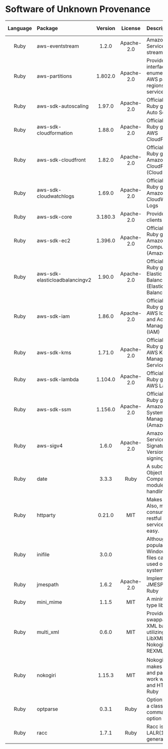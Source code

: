 # Software of Unknown Provenance

| **Language** | **Package** | **Version** | **License** | **Description** | **Website** | **Last Verified** | **Risk Level** | **Requirements** | **Verification Reasoning** |
| :---: | :--- | :---: | :---: | :--- | :--- | :---: | :---: | :--- | :--- |
| Ruby | aws-eventstream | 1.2.0 | Apache-2.0 | Amazon Web Services event stream library | <https://github.com/aws/aws-sdk-ruby> | 2023-06-12 | Low | Dependency | Dependency |
| Ruby | aws-partitions | 1.802.0 | Apache-2.0 | Provides interfaces to enumerate AWS partitions, regions, and services. | <https://github.com/aws/aws-sdk-ruby> | 2023-06-12 | Low | Dependency | Dependency |
| Ruby | aws-sdk-autoscaling | 1.97.0 | Apache-2.0 | Official AWS Ruby gem for Auto Scaling | <https://github.com/aws/aws-sdk-ruby> | 2023-06-12 | Low | Access AWS services | Official AWS Ruby SDK |
| Ruby | aws-sdk-cloudformation | 1.88.0 | Apache-2.0 | Official AWS Ruby gem for AWS CloudFormation | <https://github.com/aws/aws-sdk-ruby> | 2023-06-12 | Low | Access AWS services | Official AWS Ruby SDK |
| Ruby | aws-sdk-cloudfront | 1.82.0 | Apache-2.0 | Official AWS Ruby gem for Amazon CloudFront (CloudFront) | <https://github.com/aws/aws-sdk-ruby> | 2023-06-12 | Low | Access AWS services | Official AWS Ruby SDK |
| Ruby | aws-sdk-cloudwatchlogs | 1.69.0 | Apache-2.0 | Official AWS Ruby gem for Amazon CloudWatch Logs | <https://github.com/aws/aws-sdk-ruby> | 2023-06-12 | Low | Access AWS services | Official AWS Ruby SDK |
| Ruby | aws-sdk-core | 3.180.3 | Apache-2.0 | Provides API clients for AWS | <https://github.com/aws/aws-sdk-ruby> | 2023-06-12 | Low | Access AWS services | Official AWS Ruby SDK |
| Ruby | aws-sdk-ec2 | 1.396.0 | Apache-2.0 | Official AWS Ruby gem for Amazon Elastic Compute Cloud (Amazon EC2) | <https://github.com/aws/aws-sdk-ruby> | 2023-06-12 | Low | Access AWS services | Official AWS Ruby SDK |
| Ruby | aws-sdk-elasticloadbalancingv2 | 1.90.0 | Apache-2.0 | Official AWS Ruby gem for Elastic Load Balancing (Elastic Load Balancing v2) | <https://github.com/aws/aws-sdk-ruby> | 2023-06-12 | Low | Access AWS services | Official AWS Ruby SDK |
| Ruby | aws-sdk-iam | 1.86.0 | Apache-2.0 | Official AWS Ruby gem for AWS Identity and Access Management (IAM) | <https://github.com/aws/aws-sdk-ruby> | 2023-06-12 | Low | Access AWS services | Official AWS Ruby SDK |
| Ruby | aws-sdk-kms | 1.71.0 | Apache-2.0 | Official AWS Ruby gem for AWS Key Management Service (KMS) | <https://github.com/aws/aws-sdk-ruby> | 2023-06-12 | Low | Access AWS services | Official AWS Ruby SDK |
| Ruby | aws-sdk-lambda | 1.104.0 | Apache-2.0 | Official AWS Ruby gem for AWS Lambda | <https://github.com/aws/aws-sdk-ruby> | 2023-06-12 | Low | Access AWS services | Official AWS Ruby SDK |
| Ruby | aws-sdk-ssm | 1.156.0 | Apache-2.0 | Official AWS Ruby gem for Amazon Simple Systems Manager (SSM) (Amazon SSM) | <https://github.com/aws/aws-sdk-ruby> | 2023-06-12 | Low | Access AWS services | Official AWS Ruby SDK |
| Ruby | aws-sigv4 | 1.6.0 | Apache-2.0 | Amazon Web Services Signature Version 4 signing library | <https://github.com/aws/aws-sdk-ruby> | 2023-06-12 | Low | Dependency | Dependency |
| Ruby | date | 3.3.3 | Ruby | A subclass of Object includes Comparable module for handling dates. | <https://github.com/ruby/date> | 2023-06-12 | Low | Handle date | Most popular gem on rubygems |
| Ruby | httparty | 0.21.0 | MIT | Makes http fun! Also, makes consuming restful web services dead easy. | <https://github.com/jnunemaker/httparty> | 2023-06-12 | Low | Access URL | Most popular gem on rubygems |
| Ruby | inifile | 3.0.0 |  | Although made popular by Windows, INI files can be used on any system thanks | <http://rubygems.org/gems/inifile> | 2023-06-12 | Low | Access ini files | Most popular gem on rubygems |
| Ruby | jmespath | 1.6.2 | Apache-2.0 | Implements JMESPath for Ruby | <http://github.com/trevorrowe/jmespath.rb> | 2023-06-12 | Low | Dependency | Dependency |
| Ruby | mini_mime | 1.1.5 | MIT | A minimal mime type library | <https://github.com/discourse/mini_mime> | 2023-06-12 | Low | Dependency | Dependency |
| Ruby | multi_xml | 0.6.0 | MIT | Provides swappable XML backends utilizing LibXML, Nokogiri, Ox, or REXML. | <https://github.com/sferik/multi_xml> | 2023-06-12 | Low | Dependency | Dependency |
| Ruby | nokogiri | 1.15.3 | MIT | Nokogiri (鋸) makes it easy and painless to work with XML and HTML from Ruby | <https://nokogiri.org> | 2023-06-12 | Low | XML parser | Most popular gem on rubygems |
| Ruby | optparse | 0.3.1 | Ruby | OptionParser is a class for command-line option analysis. | <https://github.com/ruby/optparse> | 2023-06-12 | Low | Parse command line options | Most popular gem on rubygems |
| Ruby | racc | 1.7.1 | Ruby | Racc is a LALR(1) parser generator. | <https://github.com/ruby/racc> | 2023-06-12 | Low | Dependency | Dependency |
